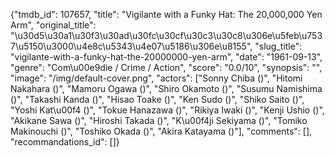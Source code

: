 {"tmdb_id": 107657, "title": "Vigilante with a Funky Hat: The 20,000,000 Yen Arm", "original_title": "\u30d5\u30a1\u30f3\u30ad\u30fc\u30cf\u30c3\u30c8\u306e\u5feb\u7537\u5150\u3000\u4e8c\u5343\u4e07\u5186\u306e\u8155", "slug_title": "vigilante-with-a-funky-hat-the-20000000-yen-arm", "date": "1961-09-13", "genre": "Com\u00e9die / Crime / Action", "score": "0.0/10", "synopsis": "", "image": "/img/default-cover.png", "actors": ["Sonny Chiba ()", "Hitomi Nakahara ()", "Mamoru Ogawa ()", "Shiro Okamoto ()", "Susumu Namishima ()", "Takashi Kanda ()", "Hisao Toake ()", "Ken Sudo ()", "Shiko Saito ()", "Yoshi Kat\u00f4 ()", "Tokue Hanazawa ()", "Rikiya Iwaki ()", "Kenji Ushio ()", "Akikane Sawa ()", "Hiroshi Takada ()", "K\u00f4ji Sekiyama ()", "Tomiko Makinouchi ()", "Toshiko Okada ()", "Akira Katayama ()"], "comments": [], "recommandations_id": []}